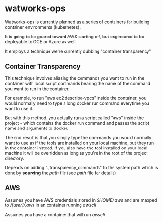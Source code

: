 # watworks-ops

Watworks-ops is currently planned as a series of containers for building container environments (kubernetes).

It is going to be geared toward AWS starting off, but engineered to be deployable to GCE or Azure as well

It employs a technique we're currently dubbing "container transparency"


## Container Transparency
This technique involves aliasing the commands you want to run in the container with local script commands bearing the name of the command you want to run in the container.

For example, to run "aws ec2 describe-vpcs" inside the container, you would normally need to type a long docker run command everytime you want to use it.

But with this method, you actually run a script called "aws" inside the project - which contains the docker run command and passes the script name and arguments to docker.

The end result is that you simply type the commands you would normally want to use as if the tools are installed on your local machine, but they run in the container instead. If you also have the tool installed on your local machine it will be overridden as long as you're in the root of the project directory.

Depends on adding "./transparency_commands" to the system path which is done by **sourcing** the _path_ file (see _path_ file for details)

## AWS

Assumes you have AWS credentials stored in _$HOME/.aws_ and are mapped to _/[user]/.aws_ in an container running _awscli_

Assumes you have a container that will run _awscli_
